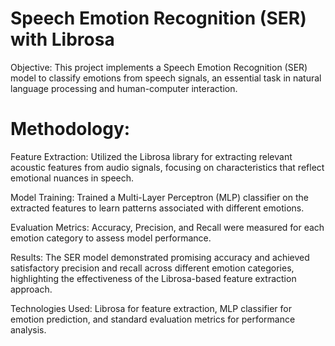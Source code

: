 # Speech Emotion Recognition (SER) with Librosa
Objective: This project implements a Speech Emotion Recognition (SER) model to classify emotions from speech signals, an essential task in natural language processing and human-computer interaction.

# Methodology:

Feature Extraction: Utilized the Librosa library for extracting relevant acoustic features from audio signals, focusing on characteristics that reflect emotional nuances in speech.

Model Training: Trained a Multi-Layer Perceptron (MLP) classifier on the extracted features to learn patterns associated with different emotions.

Evaluation Metrics:
Accuracy, Precision, and Recall were measured for each emotion category to assess model performance.

Results: The SER model demonstrated promising accuracy and achieved satisfactory precision and recall across different emotion categories, highlighting the effectiveness of the Librosa-based feature extraction approach.

Technologies Used: Librosa for feature extraction, MLP classifier for emotion prediction, and standard evaluation metrics for performance analysis.
